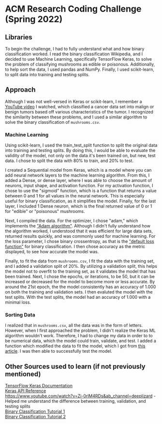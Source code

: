 # ACM Research Coding Challenge (Spring 2022)

## Libraries
To begin the challenge, I had to fully understand what and how binary classification worked. I read the binary classification Wikipedia, and I decided to use Machine Learning, specifically TensorFlow Keras, to solve the problem of classifying mushrooms as edible or poisonous. Additionally, to help sort the data, I used pandas and NumPy. Finally, I used scikit-learn, to split data into training and testing splits. 

## Approach
Although I was not well-versed in Keras or scikit-learn, I remember a [YouTube video](https://www.youtube.com/watch?v=z1PGJ9quPV8&t=583s&ab_channel=Khanrad) I watched, which classified a cancer data set into malign or benign tumors based off various characteristics of the tumor. I recognized the similarity between these problems, and I used a similar algorithm to solve the binary classification of `mushrooms.csv`.

### Machine Learning
Using scikit-learn, I used the train_test_split function to split the original data into training and testing splits. By doing this, I would be able to evaluate the validity of the model, not only on the data it's been trained on, but new, test data. I chose to split the data with 80% to train, and 20% to test. 

I created a Sequential model from Keras, which is a model where you can add neural network layers to the machine learning algorithm. From this, I added a Dense, or dense layer, where I was able to choose the amount of neurons, input shape, and activation function. For my activation function, I chose to use the "sigmoid" function, which is a function that returns a value between 0 and 1 for all values in the neural network. This is especially useful for binary classification, as it simplifies the model. Finally, for the last layer, I included 1 Dense neuron, which is the final returned value of 0 or 1 for "edible" or "poisonous" mushrooms.  

Next, I compiled the data. For the optimizer, I chose "adam," which implements the ["Adam algorithm"](https://machinelearningmastery.com/adam-optimization-algorithm-for-deep-learning/). Although I didn't fully understand how the algorithm worked, I understood that it was efficient for large data sets, returned results quickly, and was commonly used for machine learning. For the loss parameter, I chose binary crossentropy, as that is the ["default loss function"](https://machinelearningmastery.com/how-to-choose-loss-functions-when-training-deep-learning-neural-networks/) for binary classification. I then chose accuracy as the metric displayed, to see how accurate the model was. 

Finally, to fit the data from `mushrooms.csv`, I fit the data with the training set, and I added a validation split of 20%. By utilizing a validation split, this helps the model not to overfit to the training set, as it validates the model that has been trained. Next, I chose the epochs, or iterations, to be 50, but it can be increased or decreased for the model to become more or less accurate. By around the 21st epoch, the the model consistently has an accuracy of 1.000 on both the training and validation sets. I then evaluted the model with the test splits. With the test splits, the model had an accuracy of 1.000 with a minimal loss. 

### Sorting Data
I realized that in `mushrooms.csv`, all the data was in the form of letters. However, when I first approached the problem, I didn't realize the Keras ML algorithm wouldn't work. Therefore, I had to change my data in order to to be numerical data, which the model could train, validate, and test. I added a function which modified the data to fit the model, which I got from [this article](https://pythonprogramming.net/working-with-non-numerical-data-machine-learning-tutorial/). I was then able to successfully test the model. 

## Other Sources used to learn (if not previously mentioned)
[TensorFlow Keras Documentation](https://www.tensorflow.org/api_docs/python/tf/keras)  
[Keras API Reference](https://keras.io/api/)  
https://www.youtube.com/watch?v=Zi-0rlM4RDs&ab_channel=deeplizard - Helped me understand the difference between training, validation, and testing splits  
[Binary Classification Tutorial 1](https://www.atmosera.com/blog/binary-classification-with-neural-networks/)  
[Binary Classification Tutorial 2](https://machinelearningmastery.com/binary-classification-tutorial-with-the-keras-deep-learning-library/)



